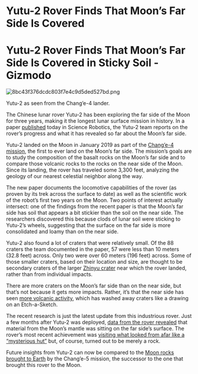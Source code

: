 # Yutu-2 Rover Finds That Moon’s Far Side Is Covered

# Yutu-2 Rover Finds That Moon’s Far Side Is Covered in Sticky Soil - Gizmodo

![8bc43f376dcdc803f7e4c9d5ded527bd.png](Yutu-2%20Rover%20Finds%20That%20Moon%E2%80%99s%20Far%20Side%20Is%20Covered.assets/8bc43f376dcdc803f7e4c9d5ded527bd.png)

Yutu-2 as seen from the Chang’e-4 lander.

The Chinese lunar rover Yutu-2 has been exploring the far side of the Moon for three years, making it the longest lunar surface mission in history. In a paper [published](https://doi.org/10.1126/scirobotics.abj6660) today in Science Robotics, the Yutu-2 team reports on the rover’s progress and what it has revealed so far about the Moon’s far side.

Yutu-2 landed on the Moon in January 2019 as part of the [Chang’e-4 mission](https://solarsystem.nasa.gov/missions/change-4/in-depth/), the first to ever land on the Moon’s far side. The mission’s goals are to study the composition of the basalt rocks on the Moon’s far side and to compare those volcanic rocks to the rocks on the near side of the Moon. Since its landing, the rover has traveled some 3,300 feet, analyzing the geology of our nearest celestial neighbor along the way.

The new paper documents the locomotive capabilities of the rover (as proven by its trek across the surface to date) as well as the scientific work of the robot’s first two years on the Moon. Two points of interest actually intersect: one of the findings from the recent paper is that the Moon’s far side has soil that appears a bit stickier than the soil on the near side. The researchers discovered this because clods of lunar soil were sticking to Yutu-2’s wheels, suggesting that the surface on the far side is more consolidated and loamy than on the near side.

Yutu-2 also found a lot of craters that were relatively small. Of the 88 craters the team documented in the paper, 57 were less than 10 meters (32.8 feet) across. Only two were over 60 meters (196 feet) across. Some of those smaller craters, based on their location and size, are thought to be secondary craters of the larger [Zhinyu crater](https://news.cgtn.com/news/3d3d774e30457a4e32457a6333566d54/index.html) near which the rover landed, rather than from individual impacts.

There are more craters on the Moon’s far side than on the near side, but that’s not because it gets more impacts. Rather, it’s that the near side has seen [more volcanic activity](https://sservi.nasa.gov/?question=3318), which has washed away craters like a drawing on an Etch-a-Sketch.

The recent research is just the latest update from this industrious rover. Just a few months after Yutu-2 was deployed, [data from the rover revealed](https://gizmodo.com/chinas-lunar-mission-has-found-mantle-material-on-the-f-1834783996) that material from the Moon’s mantle was sitting on the far side’s surface. The rover’s most recent achievement was [visiting what looked from afar like a “mysterious hut”](https://gizmodo.com/mysterious-hut-spotted-on-far-side-of-the-moon-is-a-h-1848321899) but, of course, turned out to be merely a rock.

Future insights from Yutu-2 can now be compared to the [Moon rocks brought to Earth](https://gizmodo.com/new-moon-rocks-brought-to-earth-have-scientists-wonderi-1847819340) by the Chang’e-5 mission, the successor to the one that brought this rover to the Moon.

